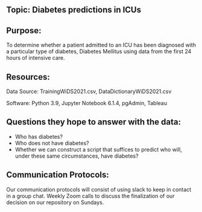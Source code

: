 ## Topic:  Diabetes predictions in ICUs

## Purpose:
To determine whether a patient admitted to an ICU has been diagnosed with a particular type of diabetes, Diabetes Mellitus using data from the first 24 hours of intensive care.

##  Resources:
Data Source: TrainingWiDS2021.csv, DataDictionaryWiDS2021.csv

Software: Python 3.9, Jupyter Notebook 6.1.4, pgAdmin, Tableau

## Questions they hope to answer with the data:
- Who has diabetes?
- Who does not have diabetes?
- Whether we can construct a script that suffices to predict who will, under these same circumstances, have diabetes?

## Communication Protocols:
Our communication protocols will consist of using slack to keep in contact in a group chat. Weekly Zoom calls to discuss the finalization of our decision on our repository on Sundays.